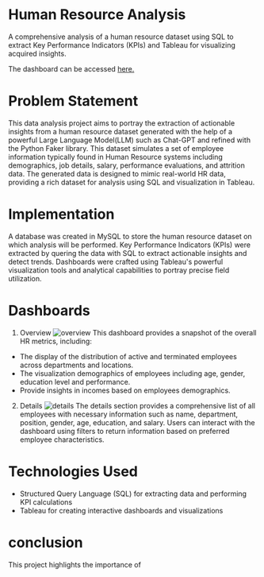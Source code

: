 # Human Resource Analysis
A comprehensive analysis of a human resource dataset using SQL to extract Key Performance Indicators (KPIs) and Tableau for visualizing acquired insights.

The dashboard can be accessed [here.](https://public.tableau.com/views/HumanResourceDashboard_17280945985480/HRSummary?:language=en-US&:sid=&:redirect=auth&:display_count=n&:origin=viz_share_link)

# Problem Statement
This data analysis project aims to portray the extraction of actionable insights from a human resource dataset generated with the help of a powerful Large Language Model(LLM) such as Chat-GPT and refined with the Python Faker library. This dataset simulates a set of employee information typically found in Human Resource systems including demographics, job details, salary, performance evaluations, and attrition data. The generated data is designed to mimic real-world HR data, providing a rich dataset for analysis using SQL and visualization in Tableau.

# Implementation
A database was created in MySQL to store the human resource dataset on which analysis will be performed. Key Performance Indicators (KPIs) were extracted by quering the data with SQL to extract actionable insights and detect trends. Dashboards were crafted using Tableau's powerful visualization tools and analytical capabilities to portray precise field utilization.

# Dashboards
1. Overview
![overview](https://github.com/user-attachments/assets/5160ba79-ea54-4f2d-bdf1-b53ee28c615d)
This dashboard provides a snapshot of the overall HR metrics, including:

* The display of the distribution of active and terminated employees across departments and locations.
* The visualization demographics of employees including age, gender, education level and performance.
* Provide insights in incomes based on employees demographics.


2. Details
![details](https://github.com/user-attachments/assets/767c36a3-2503-4ec5-a423-71f3e10ff705)
The details section provides a comprehensive list of all employees with necessary information such as name, department, position, gender, age, education, and salary.
Users can interact with the dashboard using filters to return information based on preferred employee characteristics.

# Technologies Used
* Structured Query Language (SQL) for extracting data and performing KPI calculations
* Tableau for creating interactive dashboards and visualizations

# conclusion
This project highlights the importance of 
